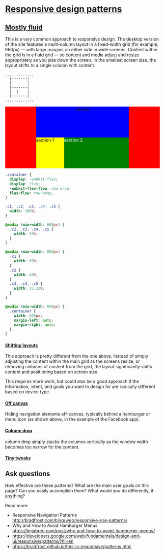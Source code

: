 # [Responsive design patterns](http://trydesignlab.com/learn-responsive-web-design/grids-and-design-patterns/)

## [Mostly fluid](https://developers.google.com/web/fundamentals/design-and-ui/responsive/patterns/mostly-fluid?hl=en)
This is a very common approach to responsive design. The desktop version of the site features a multi-column layout in a fixed-width grid (for example, 960px) — with large margins on either side in wide screens. Content within the grid is in a fluid grid — so content and media adjust and resize appropriately as you size down the screen. In the smallest screen size, the layout shifts to a single column with content.

```
.............
  |-------|
  |       |
  |-------|
  |  |    |
  |-------|
.............
```

<div style="background: red; padding-left: 20%; padding-right: 20%"><header style="width: 100%; height: 100px; margin: 0; background: blue">header</header><div><section style="display: inline-block; background: yellow; width: 30%; height:100px; margin: 0; color: black">section 1</section><section style="display: inline-block; background: green; width: 70%; height:100px; margin: 0; color: white">section 2</section></div></div>

```css
.container {
  display: -webkit-flex;
  display: flex;
  -webkit-flex-flow: row wrap;
  flex-flow: row wrap;
}

.c1, .c2, .c3, .c4, .c5 {
  width: 100%;
}

@media (min-width: 600px) {
  .c2, .c3, .c4, .c5 {
    width: 50%;
  }
}

@media (min-width: 800px) {
  .c1 {
    width: 60%;
  }
  .c2 {
    width: 40%;
  }
  .c3, .c4, .c5 {
    width: 33.33%;
  }
}

@media (min-width: 800px) {
  .container {
    width: 800px;
    margin-left: auto;
    margin-right: auto;
  }
}
```

#### [Shifting layouts](https://developers.google.com/web/fundamentals/design-and-ui/responsive/patterns/layout-shifter?hl=en)
This approach is pretty different from the one above. Instead of simply adjusting the content within the main grid as the screens resize, or removing columns of content from the grid, the layout significantly shifts content and positioning based on screen size.

This requires more work, but could also be a good approach if the information, intent, and goals you want to design for are radically different based on device type.

#### [Off canvas](https://developers.google.com/web/fundamentals/design-and-ui/responsive/patterns/off-canvas?hl=en)
Hiding navigation elements off-canvas, typically behind a hamburger or menu icon (as shown above, in the example of the Facebook app).

#### [Column drop](https://developers.google.com/web/fundamentals/design-and-ui/responsive/patterns/column-drop?hl=en)
column drop simply stacks the columns vertically as the window width becomes too narrow for the content.

#### [Tiny tweaks](https://developers.google.com/web/fundamentals/design-and-ui/responsive/patterns/tiny-tweaks?hl=en)

## Ask questions
How effective are these patterns?
What are the main user goals on this page? Can you easily accomplish them?
What would you do differently, if anything?

Read more:
- Responsive Navigation Patterns http://bradfrost.com/blog/web/responsive-nav-patterns/
- Why and How to Avoid Hamburger Menus https://lmjabreu.com/post/why-and-how-to-avoid-hamburger-menus/
- https://developers.google.com/web/fundamentals/design-and-ui/responsive/patterns/?hl=en
- https://bradfrost.github.io/this-is-responsive/patterns.html
